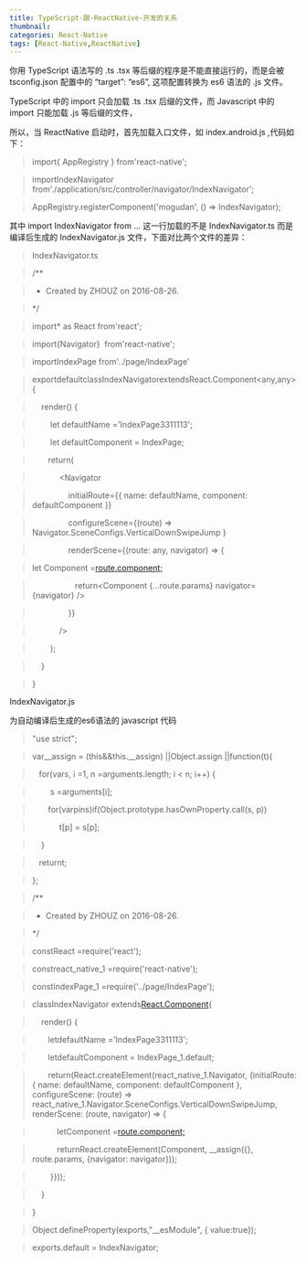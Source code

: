```yaml
---
title: TypeScript-跟-ReactNative-开发的关系
thumbnail: 
categories: React-Native
tags: [React-Native,ReactNative]
---
```


你用 TypeScript 语法写的 .ts .tsx 等后缀的程序是不能直接运行的，而是会被 tsconfig.json 配置中的 “target”:
“es6”, 这项配置转换为 es6 语法的 .js 文件。

TypeScript 中的 import 只会加载 .ts .tsx 后缀的文件，而 Javascript 中的 import 只能加载 .js
等后缀的文件，

所以，当 ReactNative 启动时，首先加载入口文件，如 index.android.js ,代码如下：

> import{ AppRegistry } from'react-native';

>

> importIndexNavigator
from'./application/src/controller/navigator/IndexNavigator';

>

> AppRegistry.registerComponent('mogudan', () => IndexNavigator);

其中 import IndexNavigator from … 这一行加载的不是 IndexNavigator.ts 而是编译后生成的
IndexNavigator.js 文件，下面对比两个文件的差异：

> IndexNavigator.ts

>

> /**

>

> * Created by ZHOUZ on 2016-08-26.

>

> */

>

> import* as React from'react';

>

> import{Navigator}  from'react-native';

>

> importIndexPage from'../page/IndexPage'

>

> exportdefaultclassIndexNavigatorextendsReact.Component<any,any> {

>

>     render() {

>

>         let defaultName ='IndexPage3311113';

>

>         let defaultComponent = IndexPage;

>

>        return(

>

>             <Navigator

>

>                 initialRoute={{ name: defaultName, component:
defaultComponent }}

>

>                 configureScene={(route) =>
Navigator.SceneConfigs.VerticalDownSwipeJump }

>

>                 renderScene={(route: any, navigator) => {

>

> let Component =[route.component;](http://route.component%3B/)

>

>                    return<Component {...route.params} navigator={navigator}
/>

>

>                 }}

>

>             />

>

>         );

>

>     }

>

> }

IndexNavigator.js

为自动编译后生成的es6语法的 javascript 代码

> "use strict";

>

> var__assign = (this&&this.__assign) ||Object.assign ||function(t){

>

>    for(vars, i =1, n =arguments.length; i < n; i++) {

>

>         s =arguments[i];

>

>        for(varpins)if(Object.prototype.hasOwnProperty.call(s, p))

>

>             t[p] = s[p];

>

>     }

>

>    returnt;

>

> };

>

> /**

>

> * Created by ZHOUZ on 2016-08-26.

>

> */

>

> constReact =require('react');

>

> constreact_native_1 =require('react-native');

>

> constIndexPage_1 =require('../page/IndexPage');

>

> classIndexNavigator extends[React.Component](http://react.component/){

>

>     render() {

>

>        letdefaultName ='IndexPage3311113';

>

>        letdefaultComponent = IndexPage_1.default;

>

>        return(React.createElement(react_native_1.Navigator, {initialRoute: {
name: defaultName, component: defaultComponent }, configureScene: (route) =>
react_native_1.Navigator.SceneConfigs.VerticalDownSwipeJump, renderScene:
(route, navigator) => {

>

>            letComponent =[route.component;](http://route.component%3B/)

>

>            returnReact.createElement(Component, __assign({}, route.params,
{navigator: navigator}));

>

>         }}));

>

>     }

>

> }

>

> Object.defineProperty(exports,"__esModule", { value:true});

>

> exports.default = IndexNavigator;

